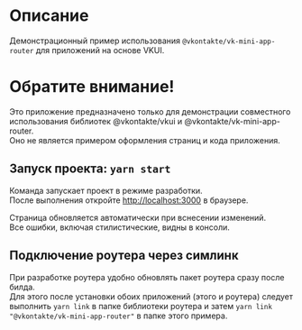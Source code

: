 # Описание
Демонстрационный пример использования `@vkontakte/vk-mini-app-router` для приложений на основе VKUI.

# Обратите внимание!
Это приложение предназначено только для демонстрации
совместного использования библиотек @vkontakte/vkui
и @vkontakte/vk-mini-app-router.\
Оно не является примером оформления страниц и кода приложения.

## Запуск проекта: `yarn start`

Команда запускает проект в режиме разработки.\
После выполнения откройте [http://localhost:3000](http://localhost:3000) в браузере.

Страница обновляется автоматически при вснесении изменений.\
Все ошибки, включая стилистические, видны в консоли.

## Подключение роутера через симлинк
При разработке роутера удобно обновлять пакет роутера сразу после билда.\
Для этого после установки обоих приложений (этого и роутера)
следует выполнить `yarn link` в папке библиотеки роутера и затем
`yarn link "@vkontakte/vk-mini-app-router"` в папке этого примера.
